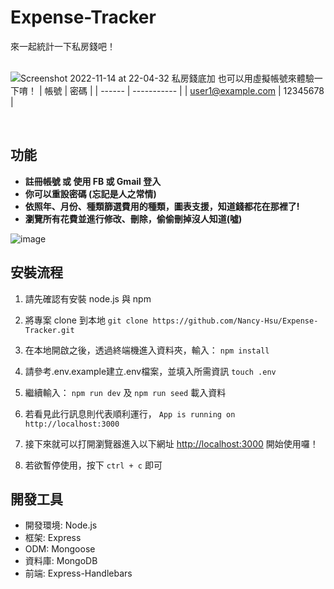 # Expense-Tracker
來一起統計一下私房錢吧！
<br />
<br />

![Screenshot 2022-11-14 at 22-04-32 私房錢底加](https://user-images.githubusercontent.com/108853120/202130997-2ad09b66-ba2e-4acd-ae1c-4f74f7160f26.png)
也可以用虛擬帳號來體驗一下唷！
| 帳號 | 密碼 |
| ------ | ----------- |
| user1@example.com | 12345678 |

<br />

## 功能
- **註冊帳號 或 使用 FB 或 Gmail 登入**
- **你可以重設密碼 (忘記是人之常情)**
- **依照年、月份、種類篩選費用的種類，圖表支援，知道錢都花在那裡了!**
- **瀏覽所有花費並進行修改、刪除，偷偷刪掉沒人知道(噓)**

![image](https://user-images.githubusercontent.com/108853120/202136103-8c868878-a182-4178-9372-2b06aab0e20c.png)



## 安裝流程
1. 請先確認有安裝 node.js 與 npm

2. 將專案 clone 到本地 `git clone https://github.com/Nancy-Hsu/Expense-Tracker.git`

3. 在本地開啟之後，透過終端機進入資料夾，輸入： `npm install`

4. 請參考.env.example建立.env檔案，並填入所需資訊 `touch .env`

5. 繼續輸入： `npm run dev` 及 `npm run seed` 載入資料

5. 若看見此行訊息則代表順利運行， `App is running on http://localhost:3000`

6. 接下來就可以打開瀏覽器進入以下網址 [http://localhost:3000](http://localhost:3000) 開始使用囉！

7. 若欲暫停使用，按下 `ctrl + c` 即可

## 開發工具
- 開發環境: Node.js 
- 框架: Express 
- ODM: Mongoose 
- 資料庫: MongoDB
- 前端: Express-Handlebars 
<br />
<br />
